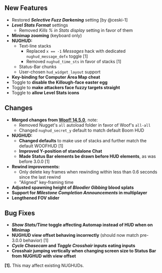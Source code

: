 ## New Features

- Restored **_Selective Fuzz Darkening_** setting [by @ceski-1]
- **_Level Stats Format_** settings
  - Removed _Kills % in Stats display_ setting in favor of them
- **Minimap zooming** (keyboard only)
- **NUGHUD:**
  - Text-line stacks
    - Replaced `x == -1` _Messages_ hack with dedicated `nughud_message_defx` toggle [1]
    - Removed `nughud_time_sts` in favor of stacks [1]
  - Status-Bar chunks
  - User-chosen `hud_widget_layout` support
- **Key-binding for Computer Area Map cheat**
- Toggle to **disable the Killough-face easter egg**
- Toggle to **make attackers face fuzzy targets straight**
- Toggle to **allow Level Stats icons**

## Changes

- **Merged changes from [Woof! 14.5.0](https://github.com/fabiangreffrath/woof/releases/tag/woof_14.5.0)**, note:
  - Removed Nugget's `all` autoload folder in favor of Woof's `all-all`
  - Changed `nughud_secret_y` default to match default Boom HUD
- **NUGHUD:**
  - **Changed defaults** to make use of stacks and further match the default WOOFHUD [1]
  - **Improved Y-position of standalone Chat**
  - **Made Status Bar elements be drawn before HUD elements**, as was before 3.0.0 [1]
- **Rewind improvements:**
  - Only delete key frames when rewinding within less than 0.6 seconds since the last rewind
  - "Aligned" key-framing time
- **Adjusted spawning height of _Bloodier Gibbing_ blood splats**
- **Support for _Milestone Completion Announcements_ in multiplayer**
- **Lengthened FOV slider**

## Bug Fixes

- **_Show Stats/Time_ toggle affecting Automap instead of HUD when on Minimap**
- **NUGHUD view offset behaving incorrectly** (should now match pre-3.0.0 behavior) [1]
- **_Cycle Chasecam_ and _Toggle Crosshair_ inputs eating inputs**
- **Crosshair jumping vertically when changing screen size to Status Bar from NUGHUD with view offset**

**[1].** This may affect existing NUGHUDs.
